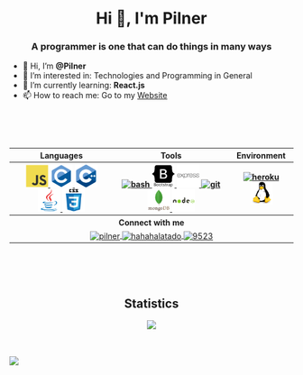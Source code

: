 
<!---
Pilner/Pilner is a ✨ special ✨ repository because its `README.md` (this file) appears on your GitHub profile.
You can click the Preview link to take a look at your changes.
--->


<h1 align="center">Hi 👋, I'm Pilner</h1>
<h3 align="center">A programmer is one that can do things in many ways</h3>

<ul>
  <li>👋 Hi, I’m <b>@Pilner</b></li>
  <li>👀 I’m interested in: Technologies and Programming in General</li>
  <li>🌱 I’m currently learning: <b>React.js</b></li>
  <li>📫 How to reach me: Go to my <a href="https://raileyvictuelles.herokuapp.com/">Website</a></li>
</ul>

<br>
<br>
<br>

<table align="center">
  <tr>
    <th>Languages</th>
    <th>Tools</th>
    <th>Environment</th>
  </tr>
  <tr>
    <th>
      <a href="https://developer.mozilla.org/en-US/docs/Web/JavaScript" target="_blank" rel="noreferrer">
        <img src="https://raw.githubusercontent.com/devicons/devicon/master/icons/javascript/javascript-original.svg" alt="javascript" width="40" height="40"/>
      </a>
      <a href="https://www.cprogramming.com/" target="_blank" rel="noreferrer">
        <img src="https://raw.githubusercontent.com/devicons/devicon/master/icons/c/c-original.svg" alt="c" width="40" height="40"/>
      </a>
      <a href="https://www.w3schools.com/cpp/" target="_blank" rel="noreferrer">
        <img src="https://raw.githubusercontent.com/devicons/devicon/master/icons/cplusplus/cplusplus-original.svg" alt="cplusplus" width="40" height="40"/>
      </a>
      <a href="https://www.java.com" target="_blank" rel="noreferrer">
        <img src="https://raw.githubusercontent.com/devicons/devicon/master/icons/java/java-original.svg" alt="java" width="40" height="40"/>
      </a>
      <a href="https://www.w3schools.com/css/" target="_blank" rel="noreferrer">
        <img src="https://raw.githubusercontent.com/devicons/devicon/master/icons/css3/css3-original-wordmark.svg" alt="css3" width="40" height="40"/>
      </a>
    </th>
    <th>
      <a href="https://www.gnu.org/software/bash/" target="_blank" rel="noreferrer">
        <img src="https://www.vectorlogo.zone/logos/gnu_bash/gnu_bash-icon.svg" alt="bash" width="40" height="40"/>
      </a>
      <a href="https://getbootstrap.com" target="_blank" rel="noreferrer">
        <img src="https://raw.githubusercontent.com/devicons/devicon/master/icons/bootstrap/bootstrap-plain-wordmark.svg" alt="bootstrap" width="40" height="40"/>
      </a>
      <a href="https://expressjs.com" target="_blank" rel="noreferrer">
        <img src="https://raw.githubusercontent.com/devicons/devicon/master/icons/express/express-original-wordmark.svg" alt="express" width="40" height="40"/>
      </a>
      <a href="https://git-scm.com/" target="_blank" rel="noreferrer">
        <img src="https://www.vectorlogo.zone/logos/git-scm/git-scm-icon.svg" alt="git" width="40" height="40"/>
      </a>
        <a href="https://www.mongodb.com/" target="_blank" rel="noreferrer">
        <img src="https://raw.githubusercontent.com/devicons/devicon/master/icons/mongodb/mongodb-original-wordmark.svg" alt="mongodb" width="40" height="40"/>
      </a>
        <a href="https://nodejs.org" target="_blank" rel="noreferrer">
        <img src="https://raw.githubusercontent.com/devicons/devicon/master/icons/nodejs/nodejs-original-wordmark.svg" alt="nodejs" width="40" height="40"/>
      </a>
    </th>
    <th>
      <a href="https://heroku.com" target="_blank" rel="noreferrer">
        <img src="https://www.vectorlogo.zone/logos/heroku/heroku-icon.svg" alt="heroku" width="40" height="40"/>
      </a>
      <a href="https://www.linux.org/" target="_blank" rel="noreferrer">
        <img src="https://raw.githubusercontent.com/devicons/devicon/master/icons/linux/linux-original.svg" alt="linux" width="40" height="40"/>
      </a>
    </th>
  </tr>
  <tr>
    <th align="center" colspan="3">
      Connect with me
    </th>
  </tr>
  <tr>
    <td align="center" colspan="3">
      <a href="https://linkedin.com/in/pilner" target="blank">
        <img align="center" src="https://raw.githubusercontent.com/rahuldkjain/github-profile-readme-generator/master/src/images/icons/Social/linked-in-alt.svg" alt="pilner" height="30" width="40" />
      </a>
      <a href="https://fb.com/hahahalatado" target="blank">
        <img align="center" src="https://raw.githubusercontent.com/rahuldkjain/github-profile-readme-generator/master/src/images/icons/Social/facebook.svg" alt="hahahalatado" height="30" width="40" />
      </a>
      <a href="https://discord.gg/9523" target="blank">
        <img align="center" src="https://raw.githubusercontent.com/rahuldkjain/github-profile-readme-generator/master/src/images/icons/Social/discord.svg" alt="9523" height="30" width="40" />
      </a>
    </td>
  </tr>
</table>

<br>
<br>
<br>

<h2 align="center">Statistics</h2>

<p align="center">
  <a href="https://github.com/Pilner"><img src="https://github-readme-stats.vercel.app/api?username=Pilner&theme=tokyonight&count_private=true"></a>
</p>
<br>
<p>
  <a href="https://github.com/Pilner"><img src="https://activity-graph.herokuapp.com/graph?username=Pilner&theme=tokyo-night"></a>
</p>
